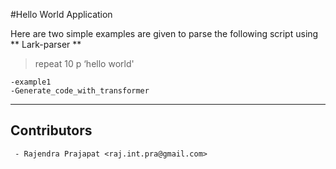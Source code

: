 #Hello World Application 

Here are two simple examples are given to parse the following script using ** Lark-parser **

> repeat 10 p ‘hello world'

	-example1
	-Generate_code_with_transformer

---
## Contributors
     - Rajendra Prajapat <raj.int.pra@gmail.com>

